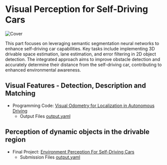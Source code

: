 # Visual Perception for Self-Driving Cars

![Cover](./media/cover.gif)

This part focuses on leveraging semantic segmentation neural networks to enhance self-driving car capabilities. Key tasks include implementing 3D drivable space estimation, lane estimation, and error filtering in 2D object detection. The integrated approach aims to improve obstacle detection and accurately determine their distance from the self-driving car, contributing to enhanced environmental awareness.
## Visual Features - Detection, Description and Matching

- Programming Code: [Visual Odometry for Localization in Autonomous Driving](https://github.com/vipinrai8/Autonomous-Vehicle-Motion-Planning-and-Perception/blob/main/Visual_Perception/Part1/Visual_Odometry_for_Localization_in_Autonomous_Driving.ipynb)
  - Output Files [output.yaml](https://github.com/vipinrai8/Autonomous-Vehicle-Motion-Planning-and-Perception/blob/main/Visual_Perception/Part1/output.yaml)

##  Perception of dynamic objects in the drivable region

- Final Project: [Environment Perception For Self-Driving Cars](https://github.com/vipinrai8/Autonomous-Vehicle-Motion-Planning-and-Perception/blob/main/Visual_Perception/Part2/final_project/Environment_Perception_For_Self_Driving_Cars_Learner.ipynb)
  - Submission Files [output.yaml](https://github.com/vipinrai8/Autonomous-Vehicle-Motion-Planning-and-Perception/tree/main/Visual_Perception/Part2/output.yaml)


